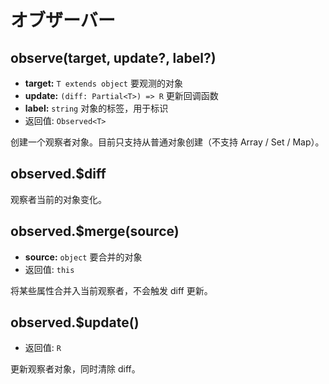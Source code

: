 # オブザーバー

## observe(target, update?, label?)

- **target:** `T extends object` 要观测的对象
- **update:** `(diff: Partial<T>) => R` 更新回调函数
- **label:** `string` 对象的标签，用于标识
- 返回值: `Observed<T>`

创建一个观察者对象。目前只支持从普通对象创建（不支持 Array / Set / Map）。

## observed.$diff

观察者当前的对象变化。

## observed.$merge(source)

- **source:** `object` 要合并的对象
- 返回值: `this`

将某些属性合并入当前观察者，不会触发 diff 更新。

## observed.$update()

- 返回值: `R`

更新观察者对象，同时清除 diff。
